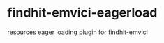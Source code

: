findhit-emvici-eagerload
========================

resources eager loading plugin for findhit-emvici
